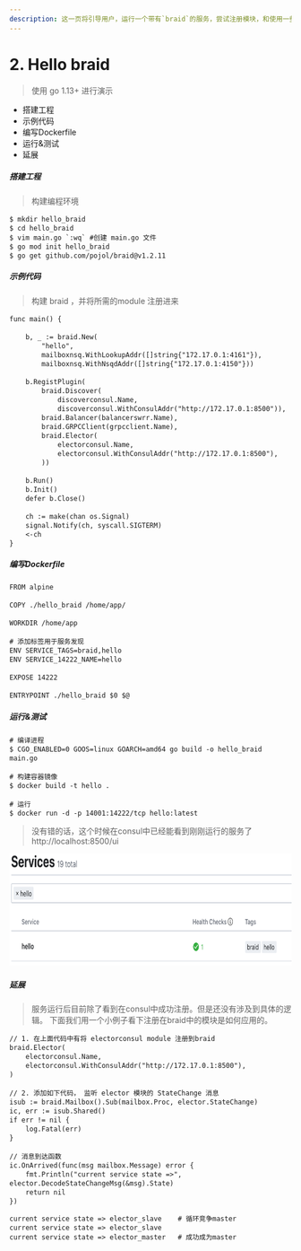 ```yaml
---
description: 这一页将引导用户，运行一个带有`braid`的服务，尝试注册模块，和使用一些braid含有的功能。
---
```


# 2. Hello braid

> 使用 go 1.13+ 进行演示


* 搭建工程
* 示例代码
* 编写Dockerfile
* 运行&测试
* 延展


##### 搭建工程

> 构建编程环境

```shell
$ mkdir hello_braid
$ cd hello_braid
$ vim main.go `:wq` #创建 main.go 文件
$ go mod init hello_braid
$ go get github.com/pojol/braid@v1.2.11
```


##### 示例代码

> 构建 braid ，并将所需的module 注册进来

```shell
func main() {

	b, _ := braid.New(
		"hello",
		mailboxnsq.WithLookupAddr([]string{"172.17.0.1:4161"}),
		mailboxnsq.WithNsqdAddr([]string{"172.17.0.1:4150"}))

	b.RegistPlugin(
		braid.Discover(
			discoverconsul.Name,
			discoverconsul.WithConsulAddr("http://172.17.0.1:8500")),
		braid.Balancer(balancerswrr.Name),
		braid.GRPCClient(grpcclient.Name),
		braid.Elector(
			electorconsul.Name,
			electorconsul.WithConsulAddr("http://172.17.0.1:8500"),
		))

	b.Run()
    b.Init()
	defer b.Close()

	ch := make(chan os.Signal)
	signal.Notify(ch, syscall.SIGTERM)
	<-ch
}

```

##### 编写Dockerfile

```shell
FROM alpine

COPY ./hello_braid /home/app/

WORKDIR /home/app

# 添加标签用于服务发现
ENV SERVICE_TAGS=braid,hello
ENV SERVICE_14222_NAME=hello

EXPOSE 14222

ENTRYPOINT ./hello_braid $0 $@
```

##### 运行&测试

```shell
# 编译进程
$ CGO_ENABLED=0 GOOS=linux GOARCH=amd64 go build -o hello_braid main.go

# 构建容器镜像
$ docker build -t hello .

# 运行
$ docker run -d -p 14001:14222/tcp hello:latest
```

> 没有错的话，这个时候在consul中已经能看到刚刚运行的服务了
> http://localhost:8500/ui

<img src="https://github.com/pojol/braid-doc/blob/master/images/consul_regist.png" width="700" height=200 />

##### 延展
> 服务运行后目前除了看到在consul中成功注册。但是还没有涉及到具体的逻辑。
> 下面我们用一个小例子看下注册在braid中的模块是如何应用的。

```golang
// 1. 在上面代码中有将 electorconsul module 注册到braid
braid.Elector(
    electorconsul.Name,
    electorconsul.WithConsulAddr("http://172.17.0.1:8500"),
)

// 2. 添加如下代码， 监听 elector 模块的 StateChange 消息
isub := braid.Mailbox().Sub(mailbox.Proc, elector.StateChange)
ic, err := isub.Shared()
if err != nil {
    log.Fatal(err)
}

// 消息到达函数
ic.OnArrived(func(msg mailbox.Message) error {
    fmt.Println("current service state =>", elector.DecodeStateChangeMsg(&msg).State)
    return nil
})
```

```shell
current service state => elector_slave    # 循环竞争master
current service state => elector_slave
current service state => elector_master   # 成功成为master
```